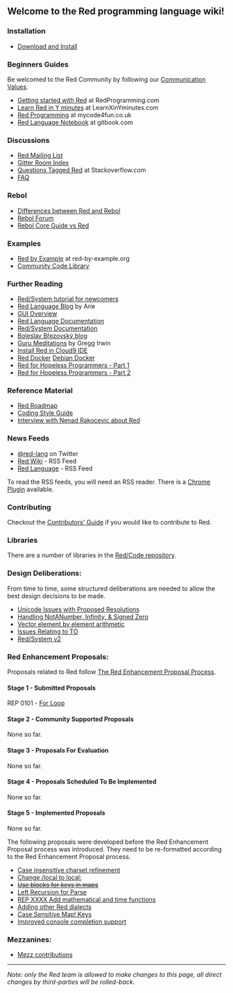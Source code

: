 ## Welcome to the Red programming language wiki!
### Installation
* [Download and Install](http://www.red-lang.org/p/download.html)

### Beginners Guides
Be welcomed to the Red Community by following our [Communication Values](https://github.com/red/red/wiki/Community-Communication-Values).
* [Getting started with Red](http://redprogramming.com/Getting%20Started.html) at RedProgramming.com
* [Learn Red in Y minutes](https://learnxinyminutes.com/docs/red/) at LearnXinYminutes.com
* [Red Programming](http://www.mycode4fun.co.uk/About-Red-Programming) at mycode4fun.co.uk
* [Red Language Notebook](https://www.gitbook.com/book/ungaretti/red-language-notebook/details) at gitbook.com

### Discussions
* [Red Mailing List](https://groups.google.com/forum/#!forum/red-lang)
* [Gitter Room Index](https://github.com/red/red/wiki/Gitter-Room-Index)
* [Questions Tagged Red](http://stackoverflow.com/questions/tagged/red) at Stackoverflow.com
* [FAQ](https://github.com/red/red/wiki/FAQ)

### Rebol
* [Differences between Red and Rebol](https://github.com/red/red/wiki/Differences-between-Red-and-Rebol)
* [Rebol Forum](http://rebolforum.com/index.cgi?f=printtopic&topicnumber=48&archiveflag=new) 
* [Rebol Core Guide vs Red](https://github.com/red/red/wiki/REBOL-Core-Users-Guide:--A-walkthrough-with-Red)

### Examples
* [Red by Example](http://www.red-by-example.org/index.html) at red-by-example.org
* [Community Code Library](https://github.com/red/code)

### Further Reading
* [Red/System tutorial for newcomers](https://github.com/red/red/wiki/Red-System-tutorial-for-newcomers-English-version)
* [Red Language Blog](http://redlanguageblog.blogspot.co.uk/?view=flipcard) by Arie
* [GUI Overview](https://doc.red-lang.org/v/v0.6.0/gui/Overview.html)
* [Red Language Documentation](http://www.red-lang.org/p/documentation.html)
* [Red/System Documentation](http://static.red-lang.org/red-system-specs-light.html)
* [Boleslav Březovský blog](http://red.qyz.cz/)
* [Guru Meditations](https://github.com/red/red/wiki/Guru-Meditations#why-are-contexts-static) by Gregg Irwin
* [Install Red in Cloud9 IDE](https://github.com/red/red/wiki/Install-Red-in-Cloud9-IDE)
* [Red Docker](https://github.com/eranws/red-docker) [Debian Docker](https://github.com/dander/docker-red)
* [Red for Hopeless Programmers - Part 1](https://dev.to/lepinekong/red-for-hopeless-programmers---part-i-3g0)
* [Red for Hopeless Programmers - Part 2](https://dev.to/lepinekong/red-for-hopeless-programmers---part-ii-258)

### Reference Material
* [Red Roadmap](http://www.red-lang.org/p/roadmap.html)
* [Coding Style Guide](https://doc.red-lang.org/v/v0.6.0/Coding-Style-Guide.html)
* [Interview with Nenad Rakocevic about Red](https://notamonadtutorial.com/interview-with-nenad-rakocevic-about-red-a-rebol-inspired-programming-language-681133e3fd1c)

### News Feeds
* [@red-lang](https://twitter.com/red_lang?lang=en) on Twitter
* [Red Wiki](https://github.com/red/red/wiki.atom) - RSS Feed
* [Red Language](http://www.red-lang.org/feeds/posts/default) - RSS Feed

To read the RSS feeds, you will need an RSS reader. There is a [Chrome Plugin](https://chrome.google.com/webstore/detail/rss-feed-reader/pnjaodmkngahhkoihejjehlcdlnohgmp?hl=en) available.

### Contributing 
Checkout the [Contributors' Guide](https://github.com/red/red/wiki/Contributor-Guidelines) if you would like to contribute to Red.

### Libraries
There are a number of libraries in the [Red/Code repository](https://github.com/red/code/tree/master/Library). 

### Design Deliberations:

From time to time, some structured deliberations are needed to allow the best design decisions to be made.
* [Unicode Issues with Proposed Resolutions](https://github.com/red/red/wiki/Unicode-Issues-with-Proposed-Resolutions)
* [Handling NotANumber, Infinity, & Signed Zero](https://github.com/red/red/wiki/The-Handling-of-NaNs,-INFs-and-signed-zeros.)
* [Vector element by element arithmetic ](https://github.com/red/red/wiki/Vector-Element-by-Element-Arithmetic)
* [Issues Relating to TO](https://github.com/red/red/wiki/To-Issues)
* [Red/System v2](https://github.com/dockimbel/Red/wiki/Red-System-v2-Wish-List)

### Red Enhancement Proposals:

Proposals related to Red follow [The Red Enhancement Proposal Process](https://github.com/red/red/wiki/Red-Enhancement-Proposal-Process).

#### Stage 1 - Submitted Proposals

REP 0101 - [For Loop](https://github.com/red/red/wiki/REP-0101---For-loop-function)

#### Stage 2 - Community Supported Proposals

None so far.

#### Stage 3 - Proposals For Evaluation

None so far.

#### Stage 4 - Proposals Scheduled To Be Implemented

None so far.

#### Stage 5 - Implemented Proposals

None so far.

The following proposals were developed before the Red Enhancement Proposal process was introduced. They need to be re-formatted according to the Red Enhancement Proposal process.

* [Case insensitive charset refinement](https://github.com/red/red/wiki/Add-a-Refinement-to-the-charset-function-to-make-a-case-insensitive-bitset!)
* [Change /local to local:](https://github.com/red/red/wiki/Change-convention-of--LOCAL-to-use-LOCAL:-instead)
* <strike>[Use blocks for keys in maps](https://github.com/red/red/wiki/use-blocks-as-keys)</strike>
* [Left Recursion for Parse](https://github.com/red/red/wiki/Left-Recursion)
* [REP XXXX Add mathematical and time functions](https://github.com/red/red/wiki/%5BProposal%5D-To-add-Mathematical-and-Time-functions)
* [Adding other Red dialects](https://github.com/red/red/wiki/%5BProposal%5D-Adding-other-Red-dialects)
* [Case Sensitive Map! Keys](https://github.com/red/red/wiki/Case-Sensitive-Map!-Keys)
* [Improved console completion support](https://github.com/red/red/issues/1165)


### Mezzanines:
* [Mezz contributions](https://github.com/red/red/wiki/mezzanines)

_____
*Note: only the Red team is allowed to make changes to this page, all direct changes by third-parties will be rolled-back.*